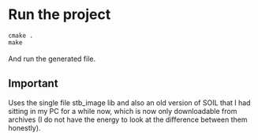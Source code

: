 # Run the project
`cmake .` \
`make` \
\
And run the generated file.

## Important
Uses the single file stb_image lib and also an old version of SOIL that I had sitting in my PC for a while now, which is now only downloadable from archives (I do not have the energy to look at the difference between them honestly).
